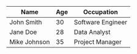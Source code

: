 <!-- A basic table -->

| Name         | Age | Occupation       |
|--------------|-----|------------------|
| John Smith   | 30  | Software Engineer|
| Jane Doe     | 28  | Data Analyst     |
| Mike Johnson | 35  | Project Manager  |